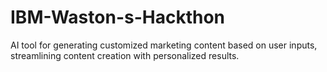 # IBM-Waston-s-Hackthon
AI tool for generating customized marketing content based on user inputs, streamlining content creation with personalized results.
